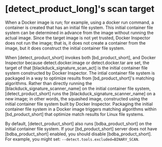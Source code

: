 # [detect_product_long]'s scan target

When a Docker image is run; for example, using a docker run command, a container is created that has an initial file system. This initial container file system can be determined in advance from the image without running the actual image. Since the target image is not yet trusted, Docker Inspector does not run the image; that is, it does not create a container from the image, but it does construct the initial container file system.

When [detect_product_short] invokes both [bd_product_short], and Docker Inspector because detect.docker.image or detect.docker.tar are set, the target of that [blackduck_signature_scan_act] is the initial container file system constructed by Docker Inspector. The intial container file system is packaged in a way to optimize results from [bd_product_short]'s matching algorithms. Rather than directly running the [blackduck_signature_scanner_name] on the initial container file system, [detect_product_short] runs the [blackduck_signature_scanner_name] on a new image; in other words, the squashed image, constructed using the initial container file system built by Docker Inspector. Packaging the initial container file system in a Docker image triggers matching algorithms within [bd_product_short] that optimize match results for Linux file systems.

By default, [detect_product_short] also runs [bdba_product_short] on the initial container file system.
If your [bd_product_short] server does not have [bdba_product_short] enabled, you
should disable [bdba_product_short]. For example, you might set: `--detect.tools.excluded=BINARY_SCAN`.

